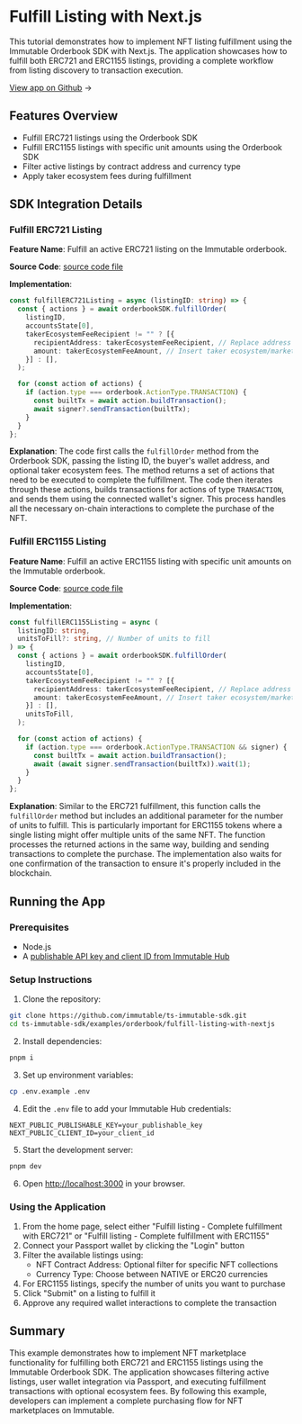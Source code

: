 <div class="display-none">

# Fulfill Listing with Next.js

This tutorial demonstrates how to implement NFT listing fulfillment using the Immutable Orderbook SDK with Next.js. The application showcases how to fulfill both ERC721 and ERC1155 listings, providing a complete workflow from listing discovery to transaction execution.

</div>

<div class="button-component">

[View app on Github](https://github.com/immutable/ts-immutable-sdk/tree/main/examples/orderbook/fulfill-listing-with-nextjs) <span class="button-component-arrow">→</span>

</div>

## Features Overview

- Fulfill ERC721 listings using the Orderbook SDK
- Fulfill ERC1155 listings with specific unit amounts using the Orderbook SDK
- Filter active listings by contract address and currency type
- Apply taker ecosystem fees during fulfillment

## SDK Integration Details

### Fulfill ERC721 Listing

**Feature Name**: Fulfill an active ERC721 listing on the Immutable orderbook.

**Source Code**: [source code file](https://github.com/immutable/ts-immutable-sdk/blob/main/examples/orderbook/fulfill-listing-with-nextjs/src/app/fulfill-listing-with-erc721/page.tsx)

**Implementation**:
```typescript
const fulfillERC721Listing = async (listingID: string) => {
  const { actions } = await orderbookSDK.fulfillOrder(
    listingID,
    accountsState[0],
    takerEcosystemFeeRecipient != "" ? [{
      recipientAddress: takerEcosystemFeeRecipient, // Replace address with your own marketplace address
      amount: takerEcosystemFeeAmount, // Insert taker ecosystem/marketplace fee here
    }] : [],
  );

  for (const action of actions) {
    if (action.type === orderbook.ActionType.TRANSACTION) {
      const builtTx = await action.buildTransaction();
      await signer?.sendTransaction(builtTx);
    }
  }
};
```

**Explanation**: The code first calls the `fulfillOrder` method from the Orderbook SDK, passing the listing ID, the buyer's wallet address, and optional taker ecosystem fees. The method returns a set of actions that need to be executed to complete the fulfillment. The code then iterates through these actions, builds transactions for actions of type `TRANSACTION`, and sends them using the connected wallet's signer. This process handles all the necessary on-chain interactions to complete the purchase of the NFT.

### Fulfill ERC1155 Listing

**Feature Name**: Fulfill an active ERC1155 listing with specific unit amounts on the Immutable orderbook.

**Source Code**: [source code file](https://github.com/immutable/ts-immutable-sdk/blob/main/examples/orderbook/fulfill-listing-with-nextjs/src/app/fulfill-listing-with-erc1155/page.tsx)

**Implementation**:
```typescript
const fulfillERC1155Listing = async (
  listingID: string,
  unitsToFill?: string, // Number of units to fill
) => {
  const { actions } = await orderbookSDK.fulfillOrder(
    listingID,
    accountsState[0],
    takerEcosystemFeeRecipient != "" ? [{
      recipientAddress: takerEcosystemFeeRecipient, // Replace address with your own marketplace address
      amount: takerEcosystemFeeAmount, // Insert taker ecosystem/marketplace fee here
    }] : [],
    unitsToFill,
  );

  for (const action of actions) {
    if (action.type === orderbook.ActionType.TRANSACTION && signer) {
      const builtTx = await action.buildTransaction();
      await (await signer.sendTransaction(builtTx)).wait(1);
    }
  }
};
```

**Explanation**: Similar to the ERC721 fulfillment, this function calls the `fulfillOrder` method but includes an additional parameter for the number of units to fulfill. This is particularly important for ERC1155 tokens where a single listing might offer multiple units of the same NFT. The function processes the returned actions in the same way, building and sending transactions to complete the purchase. The implementation also waits for one confirmation of the transaction to ensure it's properly included in the blockchain.

## Running the App

### Prerequisites
- Node.js
- A [publishable API key and client ID from Immutable Hub](https://hub.immutable.com/)

### Setup Instructions
1. Clone the repository:
```bash
git clone https://github.com/immutable/ts-immutable-sdk.git
cd ts-immutable-sdk/examples/orderbook/fulfill-listing-with-nextjs
```

2. Install dependencies:
```bash
pnpm i
```

3. Set up environment variables:
```bash
cp .env.example .env
```

4. Edit the `.env` file to add your Immutable Hub credentials:
```
NEXT_PUBLIC_PUBLISHABLE_KEY=your_publishable_key
NEXT_PUBLIC_CLIENT_ID=your_client_id
```

5. Start the development server:
```bash
pnpm dev
```

6. Open [http://localhost:3000](http://localhost:3000) in your browser.

### Using the Application
1. From the home page, select either "Fulfill listing - Complete fulfillment with ERC721" or "Fulfill listing - Complete fulfillment with ERC1155"
2. Connect your Passport wallet by clicking the "Login" button
3. Filter the available listings using:
   - NFT Contract Address: Optional filter for specific NFT collections
   - Currency Type: Choose between NATIVE or ERC20 currencies
4. For ERC1155 listings, specify the number of units you want to purchase
5. Click "Submit" on a listing to fulfill it
6. Approve any required wallet interactions to complete the transaction

## Summary

This example demonstrates how to implement NFT marketplace functionality for fulfilling both ERC721 and ERC1155 listings using the Immutable Orderbook SDK. The application showcases filtering active listings, user wallet integration via Passport, and executing fulfillment transactions with optional ecosystem fees. By following this example, developers can implement a complete purchasing flow for NFT marketplaces on Immutable. 